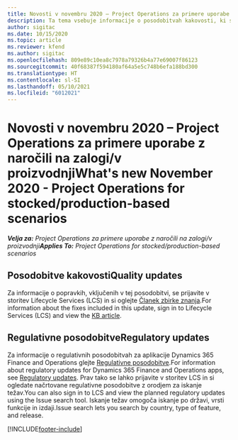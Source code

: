 ```yaml
---
title: Novosti v novembru 2020 – Project Operations za primere uporabe z naročili na zalogi/v proizvodnji
description: Ta tema vsebuje informacije o posodobitvah kakovosti, ki so na voljo v novembrski izdaji (2020) aplikacije Project Operations za primere uporabe z naročili na zalogi/v proizvodnji.
author: sigitac
ms.date: 10/15/2020
ms.topic: article
ms.reviewer: kfend
ms.author: sigitac
ms.openlocfilehash: 809e89c10ea8c7978a79326b4a77e69007f86123
ms.sourcegitcommit: 40f68387f594180af64a5e5c748b6efa188bd300
ms.translationtype: HT
ms.contentlocale: sl-SI
ms.lasthandoff: 05/10/2021
ms.locfileid: "6012021"
---
```

# <a name="whats-new-november-2020---project-operations-for-stockedproduction-based-scenarios"></a><span data-ttu-id="2e324-103">Novosti v novembru 2020 – Project Operations za primere uporabe z naročili na zalogi/v proizvodnji</span><span class="sxs-lookup"><span data-stu-id="2e324-103">What's new November 2020 - Project Operations for stocked/production-based scenarios</span></span>

<span data-ttu-id="2e324-104">_**Velja za:** Project Operations za primere uporabe z naročili na zalogi/v proizvodnji_</span><span class="sxs-lookup"><span data-stu-id="2e324-104">_**Applies To:** Project Operations for stocked/production-based scenarios_</span></span>

## <a name="quality-updates"></a><span data-ttu-id="2e324-105">Posodobitve kakovosti</span><span class="sxs-lookup"><span data-stu-id="2e324-105">Quality updates</span></span>

<span data-ttu-id="2e324-106">Za informacije o popravkih, vključenih v tej posodobitvi, se prijavite v storitev Lifecycle Services (LCS) in si oglejte [Članek zbirke znanja](https://fix.lcs.dynamics.com/Issue/Details?bugId=488609&amp;dbType=3&amp;qc=8251e8e1d5e2386de850599926c1adc3fec8e2ba25308036d22cdfe0a1c28fc7).</span><span class="sxs-lookup"><span data-stu-id="2e324-106">For information about the fixes included in this update, sign in to Lifecycle Services (LCS) and view the [KB article](https://fix.lcs.dynamics.com/Issue/Details?bugId=488609&amp;dbType=3&amp;qc=8251e8e1d5e2386de850599926c1adc3fec8e2ba25308036d22cdfe0a1c28fc7).</span></span>

## <a name="regulatory-updates"></a><span data-ttu-id="2e324-107">Regulativne posodobitve</span><span class="sxs-lookup"><span data-stu-id="2e324-107">Regulatory updates</span></span>

<span data-ttu-id="2e324-108">Za informacije o regulativnih posodobitvah za aplikacije Dynamics 365 Finance and Operations glejte [Regulativne posodobitve](/dynamics365/finance/localizations/regulatory-updates).</span><span class="sxs-lookup"><span data-stu-id="2e324-108">For information about regulatory updates for Dynamics 365 Finance and Operations apps, see [Regulatory updates](/dynamics365/finance/localizations/regulatory-updates).</span></span> <span data-ttu-id="2e324-109">Prav tako se lahko prijavite v storitev LCS in si ogledate načrtovane regulativne posodobitve z orodjem za iskanje težav.</span><span class="sxs-lookup"><span data-stu-id="2e324-109">You can also sign in to LCS and view the planned regulatory updates using the Issue search tool.</span></span> <span data-ttu-id="2e324-110">Iskanje težav omogoča iskanje po državi, vrsti funkcije in izdaji.</span><span class="sxs-lookup"><span data-stu-id="2e324-110">Issue search lets you search by country, type of feature, and release.</span></span>


[!INCLUDE[footer-include](../../includes/footer-banner.md)]